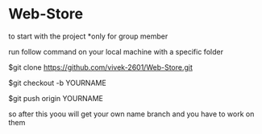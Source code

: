 # Web-Store

to start with the project *only for group member

run follow command on your local machine with a specific folder

$git clone https://github.com/vivek-2601/Web-Store.git

$git checkout -b YOURNAME

$git push origin YOURNAME

so after this yoou will get your own name branch and you have to work on them
